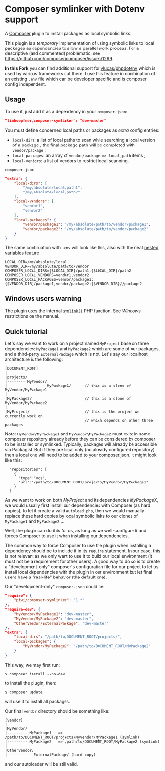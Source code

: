 Composer symlinker with Dotenv support
==================

A [Composer](http://getcomposer.org/) plugin to install packages as local symbolic links.

This plugin is a *temporary* implementation of using symbolic links to local packages as dependencies
to allow a parallel work process. For a descriptive (and commented) problematic, see
<https://github.com/composer/composer/issues/1299>.

**In this Fork** you can find additional support for [vlucas/phpdotenv](https://github.com/vlucas/phpdotenv) which is used by various frameworks out there. I use this feature in combination of an existing `.env` file which can be developer specific and is composer config independent.

Usage
-----

To use it, just add it as a dependency in your `composer.json`:

```json
"timhoepfner/composer-symlinker": "dev-master"
```

You must define concerned local paths or packages as *extra* config entries:

-   `local-dirs`: a list of local paths to scan while searching a local version
    of a package ; the final package path will be completed with `vendor/package` ;
-   `local-packages`: an array of `vendor/package => local_path` items ;
-   `local-vendors`: a list of vendors to restrict local scanning.

`composer.json`

```json
"extra": {
    "local-dirs": [
        "/my/absolute/local/path1",
        "/my/absolute/local/path2"
    ],
    "local-vendors": [
        "vendor1",
        "vendor2"
    ],
    "local-packages": {
        "vendor/package1": "/my/absolute/path/to/vendor/package1",
        "vendor/package2": "/my/absolute/path/to/vendor/package2"
    }
}
```

The same confiruation with `.env` will look like this, also with the neat [nested variables](https://github.com/vlucas/phpdotenv#nesting-variables) feature

```
LOCAL_DIR=/my/absolute/local
VENDOR_DIR=/my/absolute/path/to/vendor
COMPOSER_LOCAL_DIRS={$LOCAL_DIR}/path1,{$LOCAL_DIR}/path2
COMPOSER_LOCAL_VENDORS=vendor1,vendor2
COMPOSER_LOCAL_PACKAGES=vendor/package1:{$VENDOR_DIR}/package1,vendor/package2:{$VENDOR_DIR}//package2
```

Windows users warning
---------------------

The plugin uses the internal [`symlink()`](http://php.net/symlink) PHP function.
See *Windows* restrictions on the manual.


Quick tutorial
--------------

Let's say we want to work on a project named `MyProject` base on three dependencies:
`MyPackage1` and `MyPackage2` which are some of our packages, and a third-party
`ExternalPackage` which is not. Let's say our localhost architecture is the following:

    [DOCUMENT_ROOT]
    |
    |projects/
    |-------- MyVendor/
    |----------------- MyPackage1/      // this is a clone of MyVendor/MyPackage1
    |
    |MyPackage2/                        // this is a clone of MyVendor/MyPackage2
    |
    |MyProject/                         // this is the project we currently work on
                                        // which depends on other three packages

Note: `MyVendor/MyPackage1` and `MyVendor\MyPackage2` must exist in some composer repository
already before they can be considered by composer to be installed or symlinked.  Typically,
packages will already be accessible via Packagist.  But if they are local only (no already
configured repository) then a local one will need to be added to your composer.json.
It might look like this:

      "repositories": [
        {
          "type":"vcs",
          "url":"/path/to/DOCUMENT_ROOT/projects/MyVendor/MyPackage1"
        }
      ]

As we want to work on both *MyProject* and its dependencies *MyPackageX*, we would usually 
first install our dependencies with Composer (as hard copies), to let it create a valid 
`autoload.php`, then we would manually replace these hard copies by local symbolic links to 
our clones of `MyPackage1` and `MyPackage2` ...

Well, the plugin can do this for us, as long as we well-configure it and forces Composer to
use it when installing our dependencies.

The common way to force Composer to use the plugin when installing a dependency should
be to include it in its `require` statement. In our case, this is not relevant as we only
want to use it to build our local environment (it must not be a requirement for other users).
A good way to do so is to create a "development-only" composer's configuration file for our
project to let us install local dependencies with the plugin in our environment but let 
final users have a "real-life" behavior (the default one).

Our "development-only" `composer.json` could be:

```json
"require": {
    "piwi/composer-symlinker": "1.*"
},
"require-dev": {
    "MyVendor/MyPackage1": "dev-master",
    "MyVendor/MyPackage2": "dev-master",
    "OtherVendor/ExternalPackage": "dev-master"
},
"extra": {
    "local-dirs": "/path/to/DOCUMENT_ROOT/projects/",
    "local-packages": {
        "MyVendor/MyPackage2": "/path/to/DOCUMENT_ROOT/MyPackage2"
    }
}
```

This way, we may first run:

    $ composer install --no-dev

to install the plugin, then:

    $ composer update

will use it to install all packages.

Our final `vendor` directory should be something like:

    [vendor]
    |
    |MyVendor/
    |--------- MyPackage1   => /path/to/DOCUMENT_ROOT/projects/MyVendor/MyPackage1 (symlink)
    |--------- MyPackage2   => /path/to/DOCUMENT_ROOT/MyPackage2 (symlink)
    |
    |OtherVendor/
    |----------- ExternalPackage/ (hard copy)

and our autoloader will be still valid.
